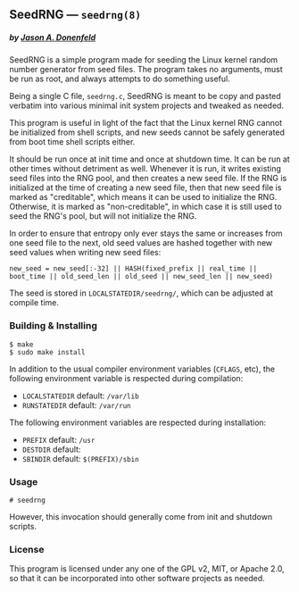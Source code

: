 ## SeedRNG &mdash; `seedrng(8)`
##### by [Jason A. Donenfeld](mailto:Jason@zx2c4.com)

SeedRNG is a simple program made for seeding the Linux kernel random number
generator from seed files. The program takes no arguments, must be run as root,
and always attempts to do something useful.

Being a single C file, `seedrng.c`, SeedRNG is meant to be copy and pasted
verbatim into various minimal init system projects and tweaked as needed.

This program is useful in light of the fact that the Linux kernel RNG cannot be
initialized from shell scripts, and new seeds cannot be safely generated from
boot time shell scripts either.

It should be run once at init time and once at shutdown time. It can be run at
other times without detriment as well. Whenever it is run, it writes existing
seed files into the RNG pool, and then creates a new seed file. If the RNG is
initialized at the time of creating a new seed file, then that new seed file is
marked as "creditable", which means it can be used to initialize the RNG.
Otherwise, it is marked as "non-creditable", in which case it is still used to
seed the RNG's pool, but will not initialize the RNG.

In order to ensure that entropy only ever stays the same or increases from one
seed file to the next, old seed values are hashed together with new seed values
when writing new seed files:

```
new_seed = new_seed[:-32] || HASH(fixed_prefix || real_time || boot_time || old_seed_len || old_seed || new_seed_len || new_seed)
```

The seed is stored in `LOCALSTATEDIR/seedrng/`, which can be adjusted at compile time.

### Building &amp; Installing

```
$ make
$ sudo make install
```

In addition to the usual compiler environment variables (`CFLAGS`, etc), the
following environment variable is respected during compilation:

  * `LOCALSTATEDIR`        default: `/var/lib`
  * `RUNSTATEDIR`          default: `/var/run`

The following environment variables are respected during installation:

  * `PREFIX`               default: `/usr`
  * `DESTDIR`              default:
  * `SBINDIR`              default: `$(PREFIX)/sbin`

### Usage

```
# seedrng
```

However, this invocation should generally come from init and shutdown scripts.

### License

This program is licensed under any one of the GPL v2, MIT, or Apache 2.0, so
that it can be incorporated into other software projects as needed.
